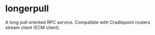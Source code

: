 longerpull
========
A long pull oriented RPC service.  Compatible with Cradlepoint routers stream
client (ECM client).

